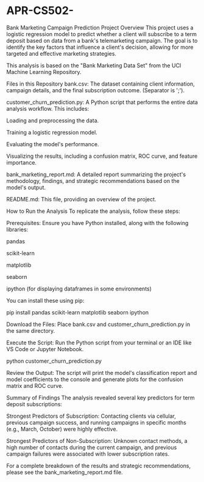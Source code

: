 # APR-CS502-
Bank Marketing Campaign Prediction
Project Overview
This project uses a logistic regression model to predict whether a client will subscribe to a term deposit based on data from a bank's telemarketing campaign. The goal is to identify the key factors that influence a client's decision, allowing for more targeted and effective marketing strategies.

This analysis is based on the "Bank Marketing Data Set" from the UCI Machine Learning Repository.

Files in this Repository
bank.csv: The dataset containing client information, campaign details, and the final subscription outcome. (Separator is ';').

customer_churn_prediction.py: A Python script that performs the entire data analysis workflow. This includes:

Loading and preprocessing the data.

Training a logistic regression model.

Evaluating the model's performance.

Visualizing the results, including a confusion matrix, ROC curve, and feature importance.

bank_marketing_report.md: A detailed report summarizing the project's methodology, findings, and strategic recommendations based on the model's output.

README.md: This file, providing an overview of the project.

How to Run the Analysis
To replicate the analysis, follow these steps:

Prerequisites: Ensure you have Python installed, along with the following libraries:

pandas

scikit-learn

matplotlib

seaborn

ipython (for displaying dataframes in some environments)

You can install these using pip:

pip install pandas scikit-learn matplotlib seaborn ipython

Download the Files: Place bank.csv and customer_churn_prediction.py in the same directory.

Execute the Script: Run the Python script from your terminal or an IDE like VS Code or Jupyter Notebook.

python customer_churn_prediction.py

Review the Output: The script will print the model's classification report and model coefficients to the console and generate plots for the confusion matrix and ROC curve.

Summary of Findings
The analysis revealed several key predictors for term deposit subscriptions:

Strongest Predictors of Subscription: Contacting clients via cellular, previous campaign success, and running campaigns in specific months (e.g., March, October) were highly effective.

Strongest Predictors of Non-Subscription: Unknown contact methods, a high number of contacts during the current campaign, and previous campaign failures were associated with lower subscription rates.

For a complete breakdown of the results and strategic recommendations, please see the bank_marketing_report.md file.
